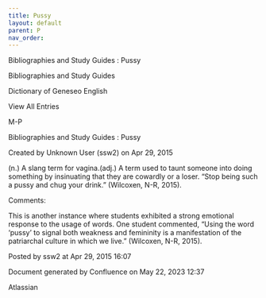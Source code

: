 ```yaml
---
title: Pussy
layout: default
parent: P
nav_order:
---
```


Bibliographies and Study Guides : Pussy

Bibliographies and Study Guides

Dictionary of Geneseo English

View All Entries

M-P

Bibliographies and Study Guides : Pussy

Created by  Unknown User (ssw2) on Apr 29, 2015

(n.) A slang term for vagina.(adj.) A term used to taunt someone into doing something by insinuating that they are cowardly or a loser. “Stop being such a pussy and chug your drink.” (Wilcoxen, N-R, 2015).

Comments:

This is another instance where students exhibited a strong emotional response to the usage of words. One student commented, “Using the word ‘pussy’ to signal both weakness and femininity is a manifestation of the patriarchal culture in which we live.” (Wilcoxen, N-R, 2015).

Posted by ssw2 at Apr 29, 2015 16:07

Document generated by Confluence on May 22, 2023 12:37

Atlassian
